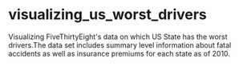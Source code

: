 # visualizing_us_worst_drivers
Visualizing FiveThirtyEight's data on which US State has the worst drivers.The data set includes summary level information about fatal accidents as well as insurance premiums for each state as of 2010.
